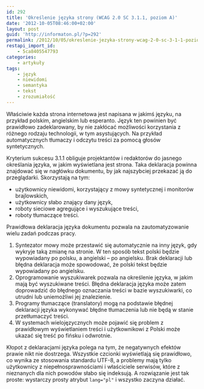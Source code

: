 ```yaml
---
id: 292
title: 'Określenie języka strony (WCAG 2.0 SC 3.1.1, poziom A)'
date: '2012-10-05T08:46:00+02:00'
layout: post
guid: 'http://informaton.pl/?p=292'
permalink: /2012/10/05/okreslenie-jezyka-strony-wcag-2-0-sc-3-1-1-poziom-a/
restapi_import_id:
    - 5ca8405547793
categories:
    - artykuły
tags:
    - język
    - niewidomi
    - semantyka
    - tekst
    - zrozumiałość
---
```


Właściwie każda strona internetowa jest napisana w jakimś języku, na przykład polskim, angielskim lub esperanto. Język ten powinien być prawidłowo zadeklarowany, by nie zakłócać możliwości korzystania z różnego rodzaju technologii, w tym asystujących. Na przykład automatycznych tłumaczy i odczytu treści za pomocą głosów syntetycznych.

Kryterium sukcesu 3.1.1 obliguje projektantów i redaktorów do jasnego określania języka, w jakim wyświetlana jest strona. Taka deklaracja powinna znajdować się w nagłówku dokumentu, by jak najszybciej przekazać ją do przeglądarki. Skorzystają na tym:

- użytkownicy niewidomi, korzystający z mowy syntetycznej i monitorów brajlowskich,
- użytkownicy słabo znający dany język,
- roboty sieciowe agregujące i wyszukujące treści,
- roboty tłumaczące treści.

Prawidłowa deklaracja języka dokumentu pozwala na zautomatyzowanie wielu zadań podczas pracy.

1. Syntezator mowy może przestawić się automatycznie na inny język, gdy wykryje taką zmianę na stronie. W ten sposób tekst polski będzie wypowiadany po polsku, a angielski – po angielsku. Brak deklaracji lub błędna deklaracja może spowodować, że polski tekst będzie wypowiadany po angielsku.
2. Oprogramowanie wyszukiwarek pozwala na określenie języka, w jakim mają być wyszukiwane treści. Błędna deklaracja języka może zatem doprowadzić do błędnego oznaczania treści w bazie wyszukiwarki, co utrudni lub uniemożliwi jej znalezienie.
3. Programy tłumaczące (translatory) mogą na podstawie błędnej deklaracji języka wykonywać błędne tłumaczenia lub nie będą w stanie przetłumaczyć treści.
4. W systemach wielojęzycznych może pojawić się problem z prawidłowym wyświetlaniem treści i użytkownikowi z Polski może ukazać się treść po fińsku i odwrotnie.

Kłopot z deklaracjami języka polega na tym, że negatywnych efektów prawie nikt nie dostrzega. Wszystkie czcionki wyświetlają się prawidłowo, co wynika ze stosowania standardu UTF-8, a problemy mają tylko użytkownicy z niepełnosprawnościami i właściciele serwisów, które z nieznanych dla nich powodów słabo się indeksują. A rozwiązanie jest tak proste: wystarczy prosty atrybut `lang="pl"` i wszystko zaczyna działać.